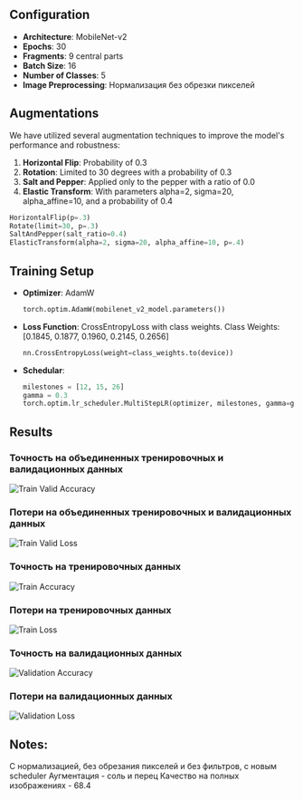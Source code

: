 ## Configuration
- **Architecture**: MobileNet-v2
- **Epochs**: 30
- **Fragments**: 9 central parts
- **Batch Size**: 16
- **Number of Classes**: 5
- **Image Preprocessing**: Нормализация без обрезки пикселей

## Augmentations
We have utilized several augmentation techniques to improve the model's performance and robustness:
1. **Horizontal Flip**: Probability of 0.3
2. **Rotation**: Limited to 30 degrees with a probability of 0.3
3. **Salt and Pepper**: Applied only to the pepper with a ratio of 0.0
4. **Elastic Transform**: With parameters alpha=2, sigma=20, alpha_affine=10, and a probability of 0.4
  ```python
  HorizontalFlip(p=.3)
  Rotate(limit=30, p=.3)
  SaltAndPepper(salt_ratio=0.4)
  ElasticTransform(alpha=2, sigma=20, alpha_affine=10, p=.4)
  ```

## Training Setup
- **Optimizer**: AdamW
  ```python
  torch.optim.AdamW(mobilenet_v2_model.parameters())

- **Loss Function**: CrossEntropyLoss with class weights. Class Weights: [0.1845, 0.1877, 0.1960, 0.2145, 0.2656]
  ```python
  nn.CrossEntropyLoss(weight=class_weights.to(device))

- **Schedular**: 
  ```python
  milestones = [12, 15, 26]
  gamma = 0.3
  torch.optim.lr_scheduler.MultiStepLR(optimizer, milestones, gamma=gamma)

## Results

### Точность на объединенных тренировочных и валидационных данных
![Train Valid Accuracy](images/train_valid_Acc.jpg)

### Потери на объединенных тренировочных и валидационных данных
![Train Valid Loss](images/train_valid_Loss.jpg)

### Точность на тренировочных данных
![Train Accuracy](images/train_Acc.jpg)

### Потери на тренировочных данных
![Train Loss](images/train_Loss.jpg)

### Точность на валидационных данных
![Validation Accuracy](images/valid_Acc.jpg)

### Потери на валидационных данных
![Validation Loss](images/valid_Loss.jpg)

## Notes:
С нормализацией, без обрезания пикселей и без фильтров, с новым scheduler
Аугментация - соль и перец
Качество на полных изображениях - 68.4